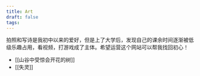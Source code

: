 ```yaml
---
title: Art
draft: false
tags:
---
```

拍照和写诗是我初中以来的爱好，但是上了大学后，发现自己的课余时间逐渐被低级乐趣占用，看视频，打游戏成了主体。希望运营这个网站可以帮我找回初心！
- [[山谷中受惊会开花的树]]
- [[失灵]]